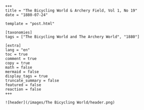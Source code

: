 
    +++
    title = "The Bicycling World & Archery Field, Vol 1, No 19"
    date = "1880-07-24"

    template = "post.html"

    [taxonomies]
    tags = ["The Bicycling World and The Archery World", "1880"]

    [extra]
    lang = "en"
    toc = true
    comment = true
    copy = true
    math = false
    mermaid = false
    display_tags = true
    truncate_summary = false
    featured = false
    reaction = false
    +++

    ![header](/images/The Bicycling World/header.png)

    